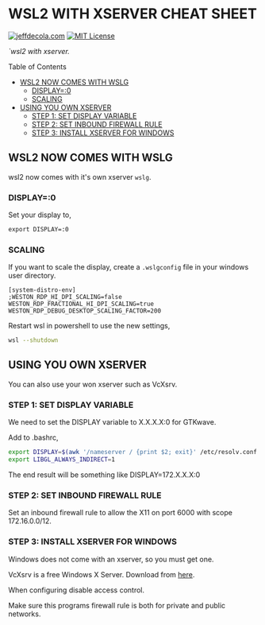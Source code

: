 # WSL2 WITH XSERVER CHEAT SHEET

[![jeffdecola.com](https://img.shields.io/badge/website-jeffdecola.com-blue)](https://jeffdecola.com)
[![MIT License](https://img.shields.io/:license-mit-blue.svg)](https://jeffdecola.mit-license.org)

_`wsl2 with xserver._

Table of Contents

* [WSL2 NOW COMES WITH WSLG](https://github.com/JeffDeCola/my-cheat-sheets/tree/master/software/development/operating-systems/windows/wsl2-with-xserver-cheat-sheet#wsl2-now-comes-with-wslg)
  * [DISPLAY=:0](https://github.com/JeffDeCola/my-cheat-sheets/tree/master/software/development/operating-systems/windows/wsl2-with-xserver-cheat-sheet#display0)
  * [SCALING](https://github.com/JeffDeCola/my-cheat-sheets/tree/master/software/development/operating-systems/windows/wsl2-with-xserver-cheat-sheet#scaling)
* [USING YOU OWN XSERVER](https://github.com/JeffDeCola/my-cheat-sheets/tree/master/software/development/operating-systems/windows/wsl2-with-xserver-cheat-sheet#using-you-own-xserver)
  * [STEP 1: SET DISPLAY VARIABLE](https://github.com/JeffDeCola/my-cheat-sheets/tree/master/software/development/operating-systems/windows/wsl2-with-xserver-cheat-sheet#step-1-set-display-variable)
  * [STEP 2: SET INBOUND FIREWALL RULE](https://github.com/JeffDeCola/my-cheat-sheets/tree/master/software/development/operating-systems/windows/wsl2-with-xserver-cheat-sheet#step-2-set-inbound-firewall-rule)
  * [STEP 3: INSTALL XSERVER FOR WINDOWS](https://github.com/JeffDeCola/my-cheat-sheets/tree/master/software/development/operating-systems/windows/wsl2-with-xserver-cheat-sheet#step-3-install-xserver-for-windows)

## WSL2 NOW COMES WITH WSLG

wsl2 now comes with it's own xserver `wslg`.

### DISPLAY=:0

Set your display to,

```txt
export DISPLAY=:0
```

### SCALING

If you want to scale the display, create a `.wslgconfig` file in your
windows user directory.

```text
[system-distro-env]
;WESTON_RDP_HI_DPI_SCALING=false
WESTON_RDP_FRACTIONAL_HI_DPI_SCALING=true
WESTON_RDP_DEBUG_DESKTOP_SCALING_FACTOR=200
```

Restart wsl in powershell to use the new settings,

```bash
wsl --shutdown
```

## USING YOU OWN XSERVER

You can also use your won xserver such as VcXsrv.

### STEP 1: SET DISPLAY VARIABLE

We need to set the DISPLAY variable to X.X.X.X:0 for GTKwave.

Add to .bashrc,

```bash
export DISPLAY=$(awk '/nameserver / {print $2; exit}' /etc/resolv.conf 2>/dev/null):0
export LIBGL_ALWAYS_INDIRECT=1
```

The end result will be something like DISPLAY=172.X.X.X:0

### STEP 2: SET INBOUND FIREWALL RULE

Set an inbound firewall rule to allow the
X11 on port 6000 with scope 172.16.0.0/12.

### STEP 3: INSTALL XSERVER FOR WINDOWS

Windows does not come with an xserver, so you must get one.

VcXsrv is a free Windows X Server. Download from
[here](https://sourceforge.net/projects/vcxsrv/).

When configuring disable access control.

Make sure this programs firewall rule is both for private
and public networks.
